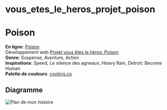 # vous_etes_le_heros_projet_poison
 # Poison
 **En ligne**: [Poison](https://sebreilly.github.io/vous_etes_le_heros_projet_poison/)  
 Développement web [Projet vous êtes le héros: Poison](index.html)  
 **Genre**: Suspense, Aventure, Action  
 **Inspirations**: Speed, Le silence des agneaux, Heavy Rain, Detroit: Become Human  
 **Palette de couleurs**: [coolors.co](https://coolors.co/2c1126-0f3757-f4ebe8-0a5c52-a25f53)  
 ## Diagramme
 ![Plan de mon histoire](assets/img/diagramme_scénario_projet_vous_etes_le_heros_v2.jpg) 
